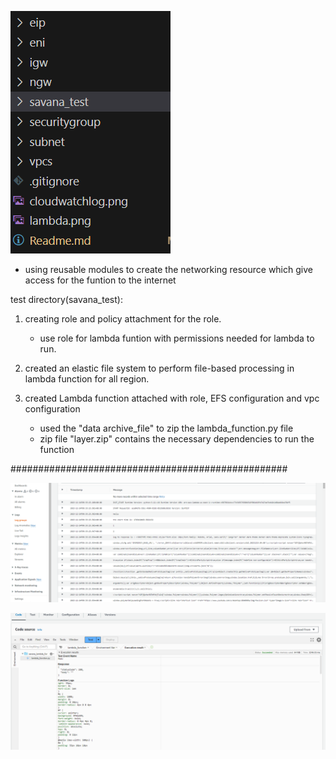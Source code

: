 ![modules](module.png)
* using reusable modules to create the networking resource which give access for the funtion to the internet

test directory(savana_test):  

1. creating role and policy attachment for the role.
    * use role for lambda funtion with permissions needed for lambda to run. 
2. created an elastic file system to perform file-based processing in lambda function for all region. 

3. created Lambda function attached with role, EFS configuration and vpc configuration
    * used the "data archive_file" to zip the lambda_function.py file
    * zip file "layer.zip" contains the necessary dependencies to run the function


################################################## 

![test lambda function](cloudwatchlog.png)

![Alt text](lambda.png)
